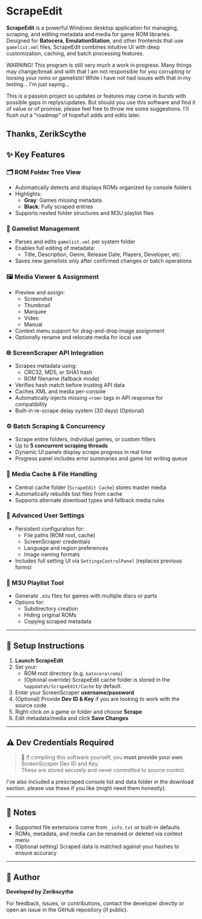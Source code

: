 # ScrapeEdit

**ScrapeEdit** is a powerful Windows desktop application for managing, scraping, and editing metadata and media for game ROM libraries. Designed for **Batocera**, **EmulationStation**, and other frontends that use `gamelist.xml` files, ScrapeEdit combines intuitive UI with deep customization, caching, and batch processing features.

WARNING! This program is still very much a work in progress. Many things may change/break and with that I am not responsible for you corrupting or loosing your roms or gamelists!
While i have not had issues with that in my testing... I'm just saying...

This is a passion project so updates or features may come in bursts with possible gaps in replys/updates. But should you use this software and find it of value or of promise, please feel free to throw me some suggestions. I'll flush out a "roadmap" of hopefull adds and edits later.

Thanks, ZerikScythe
---

## ✨ Key Features

### 🗂️ ROM Folder Tree View
- Automatically detects and displays ROMs organized by console folders
- Highlights:
  - **Gray**: Games missing metadata
  - **Black**: Fully scraped entries
- Supports nested folder structures and M3U playlist files

### 📝 Gamelist Management
- Parses and edits `gamelist.xml` per system folder
- Enables full editing of metadata:
  - Title, Description, Genre, Release Date, Players, Developer, etc.
- Saves new gamelists only after confirmed changes or batch operations

### 🖼️ Media Viewer & Assignment
- Preview and assign:
  - Screenshot
  - Thumbnail
  - Marquee
  - Video
  - Manual
- Context menu support for drag-and-drop image assignment
- Optionally rename and relocate media for local use

### 🌐 ScreenScraper API Integration
- Scrapes metadata using:
  - CRC32, MD5, or SHA1 hash
  - ROM filename (fallback mode)
- Verifies hash match before trusting API data
- Caches XML and media per-console
- Automatically injects missing `<rom>` tags in API response for compatibility
- Built-in re-scrape delay system (30 days) (Optional)

### ⚙️ Batch Scraping & Concurrency
- Scrape entire folders, individual games, or custom filters
- Up to **5 concurrent scraping threads**
- Dynamic UI panels display scrape progress in real time
- Progress panel includes error summaries and game list writing queue

### 💾 Media Cache & File Handling
- Central cache folder (`ScrapeEdit Cache`) stores master media
- Automatically rebuilds lost files from cache
- Supports alternate download types and fallback media rules

### 🔧 Advanced User Settings
- Persistent configuration for:
  - File paths (ROM root, cache)
  - ScreenScraper credentials
  - Language and region preferences
  - Image naming formats
- Includes full setting UI via `SettingsControlPanel` (replaces previous forms)

### 📁 M3U Playlist Tool
- Generate `.m3u` files for games with multiple discs or parts
- Options for:
  - Subdirectory creation
  - Hiding original ROMs
  - Copying scraped metadata

---

## 🚀 Setup Instructions

1. **Launch ScrapeEdit**
2. Set your:
   - ROM root directory (e.g. `batocera\roms`)
   - (Optional override) ScrapeEdit cache folder is stored in the `%appdata%/ScrapeEdit/Cache` by default.
3. Enter your ScreenScraper **username/password**
4. (Optional) Provide **Dev ID & Key** if you are looking to work with the source code
5. Right-click on a game or folder and choose **Scrape**
6. Edit metadata/media and click **Save Changes**

---

## ⚠️ Dev Credentials Required

> 🔐 If compiling this software yourself, you **must provide your own** ScreenScraper Dev ID and Key.  
> These are stored securely and never committed to source control.

I've also included a prescraped console list and data folder in the download section. please use these if you like (might need them honestly).

---

## 📝 Notes
- Supported file extensions come from `_info.txt` or built-in defaults
- ROMs, metadata, and media can be renamed or deleted via context menu
- (Optional setting) Scraped data is matched against your hashes to ensure accuracy

---

## 👤 Author

**Developed by Zerikscythe**

For feedback, issues, or contributions, contact the developer directly or open an issue in the GitHub repository (if public).
